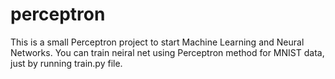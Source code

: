 # perceptron
This is a small Perceptron project to start Machine Learning and Neural Networks.
You can train neiral net using Perceptron method for MNIST data, just by running train.py file.
